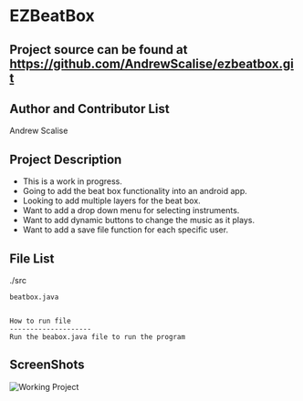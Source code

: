 EZBeatBox
===========

Project source can be found at https://github.com/AndrewScalise/ezbeatbox.git
---------------------

Author and Contributor List
---------------------
Andrew Scalise

Project Description
---------------------
* This is a work in progress. 
* Going to add the beat box functionality into an android app.
* Looking to add multiple layers for the beat box.
* Want to add a drop down menu for selecting instruments.
* Want to add dynamic buttons to change the music as it plays.
* Want to add a save file function for each specific user.

File List
---------------------

./src
```
beatbox.java


How to run file
--------------------
Run the beabox.java file to run the program
```

ScreenShots
---
![Working Project](https://github.com/AndrewScalise/ezbeatbox/images/screenshot.png)
